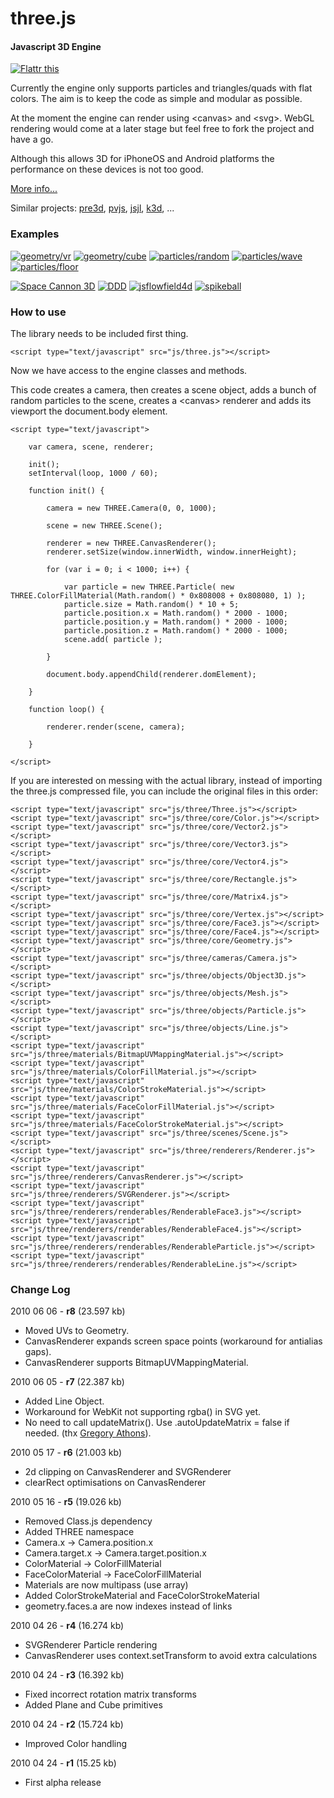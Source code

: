 three.js
========

#### Javascript 3D Engine ####

[![Flattr this](http://api.flattr.com/button/button-compact-static-100x17.png)](http://flattr.com/thing/287/three-js)

Currently the engine only supports particles and triangles/quads with flat colors. The aim is to keep the code as simple and modular as possible.

At the moment the engine can render using &lt;canvas&gt; and &lt;svg&gt;. WebGL rendering would come at a later stage but feel free to fork the project and have a go.

Although this allows 3D for iPhoneOS and Android platforms the performance on these devices is not too good.

[More info...](http://mrdoob.com/blog/post/693)

Similar projects: [pre3d](http://deanm.github.com/pre3d/), [pvjs](http://code.google.com/p/pvjswebgl/), [jsjl](http://tulrich.com/geekstuff/canvas/perspective.html), [k3d](http://www.kevs3d.co.uk/dev/canvask3d/k3d_test.html), ...

### Examples ###

[![geometry/vr](http://github.com/mrdoob/three.js/raw/master/assets/examples/04_vr.png)](http://mrdoob.com/projects/three.js/examples/geometry/vr.html)
[![geometry/cube](http://github.com/mrdoob/three.js/raw/master/assets/examples/03_cube.png)](http://mrdoob.com/projects/three.js/examples/geometry/cube.html)
[![particles/random](http://github.com/mrdoob/three.js/raw/master/assets/examples/02_random.png)](http://mrdoob.com/projects/three.js/examples/particles/random.html)
[![particles/wave](http://github.com/mrdoob/three.js/raw/master/assets/examples/01_waves.png)](http://mrdoob.com/projects/three.js/examples/particles/waves.html)
[![particles/floor](http://github.com/mrdoob/three.js/raw/master/assets/examples/00_floor.png)](http://mrdoob.com/projects/three.js/examples/particles/floor.html)

[![Space Cannon 3D](http://github.com/mrdoob/three.js/raw/master/assets/projects/02_spacecannon.png)](http://labs.brian-stoner.com/spacecannon/)
[![DDD](http://github.com/mrdoob/three.js/raw/master/assets/projects/01_ddd.png)](http://the389.com/works/three/)
[![jsflowfield4d](http://github.com/mrdoob/three.js/raw/master/assets/projects/00_jsflowfield4d.png)](http://test.sjeiti.com/jsflowfield4d/)
[![spikeball](http://github.com/mrdoob/three.js/raw/master/assets/projects/03_spikeball.png)](http://kile.stravaganza.org/lab/js/spikeball/)

### How to use ###

The library needs to be included first thing.

	<script type="text/javascript" src="js/three.js"></script>

Now we have access to the engine classes and methods.

This code creates a camera, then creates a scene object, adds a bunch of random particles to the scene, creates a &lt;canvas&gt; renderer and adds its viewport the document.body element.

	<script type="text/javascript">

		var camera, scene, renderer;

		init();
		setInterval(loop, 1000 / 60);

		function init() {

			camera = new THREE.Camera(0, 0, 1000);

			scene = new THREE.Scene();

			renderer = new THREE.CanvasRenderer();
			renderer.setSize(window.innerWidth, window.innerHeight);

			for (var i = 0; i < 1000; i++) {

				var particle = new THREE.Particle( new THREE.ColorFillMaterial(Math.random() * 0x808008 + 0x808080, 1) );
				particle.size = Math.random() * 10 + 5;
				particle.position.x = Math.random() * 2000 - 1000;
				particle.position.y = Math.random() * 2000 - 1000;
				particle.position.z = Math.random() * 2000 - 1000;
				scene.add( particle );

			}

			document.body.appendChild(renderer.domElement);

		}

		function loop() {

			renderer.render(scene, camera);

		}

	</script>

If you are interested on messing with the actual library, instead of importing the three.js compressed file, you can include the original files in this order:

	<script type="text/javascript" src="js/three/Three.js"></script>
	<script type="text/javascript" src="js/three/core/Color.js"></script>
	<script type="text/javascript" src="js/three/core/Vector2.js"></script>
	<script type="text/javascript" src="js/three/core/Vector3.js"></script>
	<script type="text/javascript" src="js/three/core/Vector4.js"></script>
	<script type="text/javascript" src="js/three/core/Rectangle.js"></script>
	<script type="text/javascript" src="js/three/core/Matrix4.js"></script>
	<script type="text/javascript" src="js/three/core/Vertex.js"></script>
	<script type="text/javascript" src="js/three/core/Face3.js"></script>
	<script type="text/javascript" src="js/three/core/Face4.js"></script>
	<script type="text/javascript" src="js/three/core/Geometry.js"></script>
	<script type="text/javascript" src="js/three/cameras/Camera.js"></script>
	<script type="text/javascript" src="js/three/objects/Object3D.js"></script>
	<script type="text/javascript" src="js/three/objects/Mesh.js"></script>
	<script type="text/javascript" src="js/three/objects/Particle.js"></script>
	<script type="text/javascript" src="js/three/objects/Line.js"></script>
	<script type="text/javascript" src="js/three/materials/BitmapUVMappingMaterial.js"></script>
	<script type="text/javascript" src="js/three/materials/ColorFillMaterial.js"></script>
	<script type="text/javascript" src="js/three/materials/ColorStrokeMaterial.js"></script>
	<script type="text/javascript" src="js/three/materials/FaceColorFillMaterial.js"></script>
	<script type="text/javascript" src="js/three/materials/FaceColorStrokeMaterial.js"></script>
	<script type="text/javascript" src="js/three/scenes/Scene.js"></script>
	<script type="text/javascript" src="js/three/renderers/Renderer.js"></script>
	<script type="text/javascript" src="js/three/renderers/CanvasRenderer.js"></script>
	<script type="text/javascript" src="js/three/renderers/SVGRenderer.js"></script>
	<script type="text/javascript" src="js/three/renderers/renderables/RenderableFace3.js"></script>
	<script type="text/javascript" src="js/three/renderers/renderables/RenderableFace4.js"></script>
	<script type="text/javascript" src="js/three/renderers/renderables/RenderableParticle.js"></script>
	<script type="text/javascript" src="js/three/renderers/renderables/RenderableLine.js"></script>


### Change Log ###

2010 06 06 - **r8** (23.597 kb)

* Moved UVs to Geometry.
* CanvasRenderer expands screen space points (workaround for antialias gaps).
* CanvasRenderer supports BitmapUVMappingMaterial.


2010 06 05 - **r7** (22.387 kb)

* Added Line Object.
* Workaround for WebKit not supporting rgba() in SVG yet.
* No need to call updateMatrix(). Use .autoUpdateMatrix = false if needed. (thx [Gregory Athons](http://github.com/gregmax17)).


2010 05 17 - **r6** (21.003 kb)

* 2d clipping on CanvasRenderer and SVGRenderer
* clearRect optimisations on CanvasRenderer


2010 05 16 - **r5** (19.026 kb)

* Removed Class.js dependency
* Added THREE namespace
* Camera.x -> Camera.position.x
* Camera.target.x -> Camera.target.position.x
* ColorMaterial -> ColorFillMaterial
* FaceColorMaterial -> FaceColorFillMaterial
* Materials are now multipass (use array)
* Added ColorStrokeMaterial and FaceColorStrokeMaterial
* geometry.faces.a are now indexes instead of links 


2010 04 26 - **r4** (16.274 kb)

* SVGRenderer Particle rendering
* CanvasRenderer uses context.setTransform to avoid extra calculations


2010 04 24 - **r3** (16.392 kb)

* Fixed incorrect rotation matrix transforms
* Added Plane and Cube primitives


2010 04 24 - **r2** (15.724 kb)

* Improved Color handling


2010 04 24 - **r1** (15.25 kb)

* First alpha release
